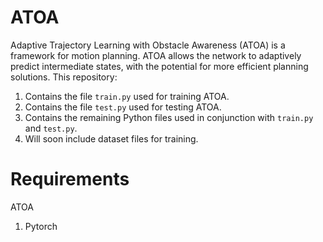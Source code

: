 # ATOA
Adaptive Trajectory Learning with Obstacle Awareness (ATOA) is a framework for motion planning.
ATOA allows the network to adaptively predict intermediate states, with the potential for more efficient planning solutions. 
This repository:
1. Contains the file `train.py` used for training ATOA.  
2. Contains the file `test.py` used for testing ATOA.  
3. Contains the remaining Python files used in conjunction with `train.py` and `test.py`.  
4. Will soon include dataset files for training.

# Requirements
ATOA
1. Pytorch
